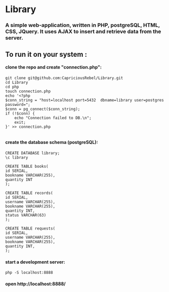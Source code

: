 # Library

### A simple web-application, written in PHP, postgreSQL, HTML, CSS, JQuery. It uses AJAX to insert and retrieve data from the server.

## To run it on your system :

#### clone the repo and create "connection.php":
```
git clone git@github.com:CapriciousRebel/Library.git
cd Library
cd php
touch connection.php
echo '<?php
$conn_string = "host=localhost port=5432  dbname=library user=postgres password=";
$conn = pg_connect($conn_string);
if (!$conn) {
    echo "Connection failed to DB.\n";
    exit;
}' >> connection.php


```

#### create the database schema (postgreSQL):
```
CREATE DATABASE library;
\c library

CREATE TABLE books(
id SERIAL,
bookname VARCHAR(255),
quantity INT
);

CREATE TABLE records(
id SERIAL,
username VARCHAR(255),
bookname VARCHAR(255),
quantity INT,
status VARCHAR(63)
);

CREATE TABLE requests(
id SERIAL,
username VARCHAR(255),
bookname VARCHAR(255),
quantity INT,
);
```

#### start a development server:

`php -S localhost:8888`

#### open http://localhost:8888/

